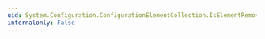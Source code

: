```yaml
---
uid: System.Configuration.ConfigurationElementCollection.IsElementRemovable(System.Configuration.ConfigurationElement)
internalonly: False
---
```

